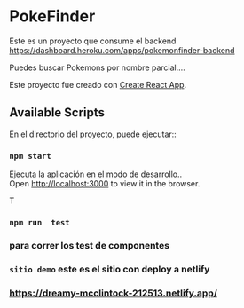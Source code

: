 # PokeFinder

Este es un proyecto que consume el backend https://dashboard.heroku.com/apps/pokemonfinder-backend 

Puedes buscar Pokemons por nombre parcial....

Este proyecto fue creado con [Create React App](https://github.com/facebook/create-react-app).

## Available Scripts


En el directorio del proyecto, puede ejecutar::

### `npm start`

Ejecuta la aplicación en el modo de desarrollo..\
Open [http://localhost:3000](http://localhost:3000) to view it in the browser.

T

### `npm run  test`
### para correr los test de componentes

### `sitio demo` este es el sitio con deploy a netlify

### https://dreamy-mcclintock-212513.netlify.app/

